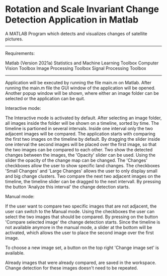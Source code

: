 # Rotation and Scale Invariant Change Detection Application in Matlab

A MATLAB Program which detects and visualizes changes of satellite pictures.

*************************

Requirements:

Matlab (Version 2021a)
Statistics and Machine Learning Toolbox
Computer Vision Toolbox
Image Processing Toolbox
Signal Processing Toolbox

*************************

Application will be executed by running the file main.m on Matlab.
After running the main.m file the GUI window of the application will be opened. 
Another popup window will be shown, where either an image folder can be selected or the application can be quit.

Interactive mode:

The Interactive mode is activated by default.
After selecting an image folder, all images inside the folder will be shown on a timeline, sorted by time.
The timeline is partioned in several intervals. Inside one interval only the two adjacent images will be compared.
The application starts with comparing the first two images on the timeline by default. By dragging the slider inside one interval the second images will be placed over the first image, so that the two images can be compared to each other.
Two show the detected changes between the images, the 'Opacity' slider can be used. Using the slider the opacity of the change map can be changed.
The 'Changes' checkboxes allow the user to show specific land changes.
The checkboxes 'Small Changes' and 'Large Changes' allows the user to only display small and big change clusters.
Two compare the next two adjacent images on the timeline, the timeline slider can be dragged to the next intervall. By pressing the button 'Analyze this interval' the change detection starts.

Manual mode:

If the user want to compare two specific images that are not adjacent, the user can switch to the Manual mode.
Using the checkboxes the user can select the two images that should be compared. By pressing on the button 'Compare selected image' the change detection starts.
Since the timeline is not available anymore in the manual mode, a slider at the bottom will be activated, which allows the user to place the second image over the first image.


To choose a new image set, a button on the top right 'Change image set' is available.

Already images that were already compared, are saved in the workspace. Change detection for these images doesn't need to be repeated.


